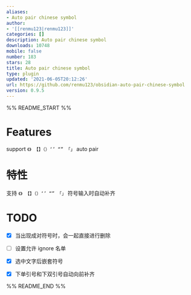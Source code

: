 ```yaml
---
aliases:
- Auto pair chinese symbol
author:
- '[[renmu123|renmu123]]'
categories: []
description: Auto pair chinese symbol
downloads: 10748
mobile: false
number: 183
stars: 28
title: Auto pair chinese symbol
type: plugin
updated: '2021-06-05T20:12:26'
url: https://github.com/renmu123/obsidian-auto-pair-chinese-symbol
version: 0.9.5
---
```


%% README_START %%

# Features

support `《》 【】（）‘’ “” 「」` auto pair

# 特性

支持 `《》 【】（）‘’ “” 「」` 符号输入时自动补齐

# TODO

- [x] 当出现成对符号时，会一起直接进行删除
- [ ] 设置允许 ignore 名单
- [x] 选中文字后嵌套符号
- [x] 下单引号和下双引号自动向前补齐


%% README_END %%